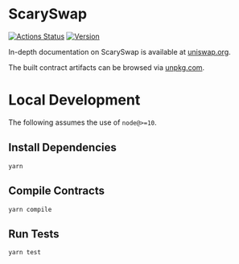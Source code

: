 # ScarySwap

[![Actions Status](https://github.com/Uniswap/uniswap-v2-core/workflows/CI/badge.svg)](https://github.com/Uniswap/uniswap-v2-core/actions)
[![Version](https://img.shields.io/npm/v/@uniswap/v2-core)](https://www.npmjs.com/package/@uniswap/v2-core)

In-depth documentation on ScarySwap is available at [uniswap.org](https://uniswap.org/docs).

The built contract artifacts can be browsed via [unpkg.com](https://unpkg.com/browse/@uniswap/v2-core@latest/).

# Local Development

The following assumes the use of `node@>=10`.

## Install Dependencies

`yarn`

## Compile Contracts

`yarn compile`

## Run Tests

`yarn test`
